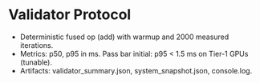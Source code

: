 # Validator Protocol

- Deterministic fused op (add) with warmup and 2000 measured iterations.
- Metrics: p50, p95 in ms. Pass bar initial: p95 < 1.5 ms on Tier-1 GPUs (tunable).
- Artifacts: validator_summary.json, system_snapshot.json, console.log.
